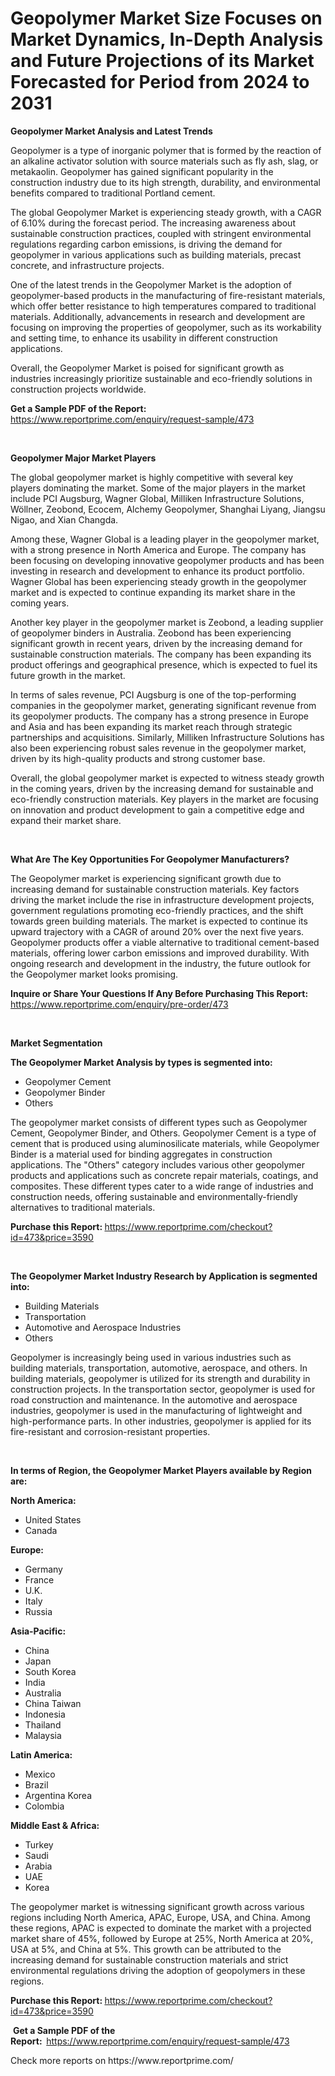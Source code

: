 <p><h1>Geopolymer Market Size Focuses on Market Dynamics, In-Depth Analysis and Future Projections of its Market Forecasted for Period from 2024 to 2031</h1></p><p><strong>Geopolymer Market Analysis and Latest Trends</strong></p>
<p><p>Geopolymer is a type of inorganic polymer that is formed by the reaction of an alkaline activator solution with source materials such as fly ash, slag, or metakaolin. Geopolymer has gained significant popularity in the construction industry due to its high strength, durability, and environmental benefits compared to traditional Portland cement.</p><p>The global Geopolymer Market is experiencing steady growth, with a CAGR of 6.10% during the forecast period. The increasing awareness about sustainable construction practices, coupled with stringent environmental regulations regarding carbon emissions, is driving the demand for geopolymer in various applications such as building materials, precast concrete, and infrastructure projects.</p><p>One of the latest trends in the Geopolymer Market is the adoption of geopolymer-based products in the manufacturing of fire-resistant materials, which offer better resistance to high temperatures compared to traditional materials. Additionally, advancements in research and development are focusing on improving the properties of geopolymer, such as its workability and setting time, to enhance its usability in different construction applications.</p><p>Overall, the Geopolymer Market is poised for significant growth as industries increasingly prioritize sustainable and eco-friendly solutions in construction projects worldwide.</p></p>
<p><strong>Get a Sample PDF of the Report:&nbsp;</strong> <a href="https://www.reportprime.com/enquiry/request-sample/473">https://www.reportprime.com/enquiry/request-sample/473</a></p>
<p>&nbsp;</p>
<p><strong>Geopolymer Major Market Players</strong></p>
<p><p>The global geopolymer market is highly competitive with several key players dominating the market. Some of the major players in the market include PCI Augsburg, Wagner Global, Milliken Infrastructure Solutions, Wöllner, Zeobond, Ecocem, Alchemy Geopolymer, Shanghai Liyang, Jiangsu Nigao, and Xian Changda.</p><p>Among these, Wagner Global is a leading player in the geopolymer market, with a strong presence in North America and Europe. The company has been focusing on developing innovative geopolymer products and has been investing in research and development to enhance its product portfolio. Wagner Global has been experiencing steady growth in the geopolymer market and is expected to continue expanding its market share in the coming years.</p><p>Another key player in the geopolymer market is Zeobond, a leading supplier of geopolymer binders in Australia. Zeobond has been experiencing significant growth in recent years, driven by the increasing demand for sustainable construction materials. The company has been expanding its product offerings and geographical presence, which is expected to fuel its future growth in the market.</p><p>In terms of sales revenue, PCI Augsburg is one of the top-performing companies in the geopolymer market, generating significant revenue from its geopolymer products. The company has a strong presence in Europe and Asia and has been expanding its market reach through strategic partnerships and acquisitions. Similarly, Milliken Infrastructure Solutions has also been experiencing robust sales revenue in the geopolymer market, driven by its high-quality products and strong customer base.</p><p>Overall, the global geopolymer market is expected to witness steady growth in the coming years, driven by the increasing demand for sustainable and eco-friendly construction materials. Key players in the market are focusing on innovation and product development to gain a competitive edge and expand their market share.</p></p>
<p>&nbsp;</p>
<p><strong>What Are The Key Opportunities For Geopolymer Manufacturers?</strong></p>
<p><p>The Geopolymer market is experiencing significant growth due to increasing demand for sustainable construction materials. Key factors driving the market include the rise in infrastructure development projects, government regulations promoting eco-friendly practices, and the shift towards green building materials. The market is expected to continue its upward trajectory with a CAGR of around 20% over the next five years. Geopolymer products offer a viable alternative to traditional cement-based materials, offering lower carbon emissions and improved durability. With ongoing research and development in the industry, the future outlook for the Geopolymer market looks promising.</p></p>
<p><strong>Inquire or Share Your Questions If Any Before Purchasing This Report:</strong> <a href="https://www.reportprime.com/enquiry/pre-order/473">https://www.reportprime.com/enquiry/pre-order/473</a></p>
<p>&nbsp;</p>
<p><strong>Market Segmentation</strong></p>
<p><strong>The Geopolymer Market Analysis by types is segmented into:</strong></p>
<p><ul><li>Geopolymer Cement</li><li>Geopolymer Binder</li><li>Others</li></ul></p>
<p><p>The geopolymer market consists of different types such as Geopolymer Cement, Geopolymer Binder, and Others. Geopolymer Cement is a type of cement that is produced using aluminosilicate materials, while Geopolymer Binder is a material used for binding aggregates in construction applications. The "Others" category includes various other geopolymer products and applications such as concrete repair materials, coatings, and composites. These different types cater to a wide range of industries and construction needs, offering sustainable and environmentally-friendly alternatives to traditional materials.</p></p>
<p><strong>Purchase this Report:&nbsp;</strong><a href="https://www.reportprime.com/checkout?id=473&price=3590">https://www.reportprime.com/checkout?id=473&price=3590</a></p>
<p>&nbsp;</p>
<p><strong>The Geopolymer Market Industry Research by Application is segmented into:</strong></p>
<p><ul><li>Building Materials</li><li>Transportation</li><li>Automotive and Aerospace Industries</li><li>Others</li></ul></p>
<p><p>Geopolymer is increasingly being used in various industries such as building materials, transportation, automotive, aerospace, and others. In building materials, geopolymer is utilized for its strength and durability in construction projects. In the transportation sector, geopolymer is used for road construction and maintenance. In the automotive and aerospace industries, geopolymer is used in the manufacturing of lightweight and high-performance parts. In other industries, geopolymer is applied for its fire-resistant and corrosion-resistant properties.</p></p>
<p>&nbsp;</p>
<p><strong>In terms of Region, the Geopolymer Market Players available by Region are:</strong></p>
<p>
    <p> <strong> North America: </strong>
        <ul>
            <li>United States</li>
            <li>Canada</li>
        </ul>
        </p> 
    <p> <strong> Europe: </strong>
        <ul>
            <li>Germany</li>
            <li>France</li>
            <li>U.K.</li>
            <li>Italy</li>
            <li>Russia</li>
        </ul>
        </p> 
    <p> <strong> Asia-Pacific: </strong>
        <ul>
            <li>China</li>
            <li>Japan</li>
            <li>South Korea</li>
            <li>India</li>
            <li>Australia</li>
            <li>China Taiwan</li>
            <li>Indonesia</li>
            <li>Thailand</li>
            <li>Malaysia</li>
        </ul>
        </p> 
    <p> <strong> Latin America: </strong>
        <ul>
            <li>Mexico</li>
            <li>Brazil</li>
            <li>Argentina Korea</li>
            <li>Colombia</li>
        </ul>
        </p> 
    <p> <strong> Middle East & Africa: </strong>
        <ul>
            <li>Turkey</li>
            <li>Saudi</li>
            <li>Arabia</li>
            <li>UAE</li>
            <li>Korea</li>
        </ul>
    </p>
    </p>
<p><p>The geopolymer market is witnessing significant growth across various regions including North America, APAC, Europe, USA, and China. Among these regions, APAC is expected to dominate the market with a projected market share of 45%, followed by Europe at 25%, North America at 20%, USA at 5%, and China at 5%. This growth can be attributed to the increasing demand for sustainable construction materials and strict environmental regulations driving the adoption of geopolymers in these regions.</p></p>
<p><strong>Purchase this Report: </strong><a href="https://www.reportprime.com/checkout?id=473&price=3590">https://www.reportprime.com/checkout?id=473&price=3590</a></p>
<p>&nbsp;<strong>Get a Sample PDF of the Report:&nbsp;&nbsp;</strong><a href="https://www.reportprime.com/enquiry/request-sample/473">https://www.reportprime.com/enquiry/request-sample/473</a></p>
<p><strong></strong></p>
<p>Check more reports on https://www.reportprime.com/</p>